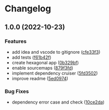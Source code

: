 # Changelog

## 1.0.0 (2022-10-23)


### Features

* add idea and vscode to gitignore ([cfe33f3](https://www.github.com/AlbertHernandez/dependency-cruiser-example/commit/cfe33f3cc9cfad8bb44c9e95678f346100120ea7))
* add tests ([f61b42f](https://www.github.com/AlbertHernandez/dependency-cruiser-example/commit/f61b42f7c731ba2d90682e26e4c9886d00f79dd8))
* create hexagonal app ([0b329bf](https://www.github.com/AlbertHernandez/dependency-cruiser-example/commit/0b329bfdcc7dc8fce9bfc7e0b10e5487a80045be))
* enable sourcemaps ([879f3fd](https://www.github.com/AlbertHernandez/dependency-cruiser-example/commit/879f3fdb40e9db4102e130a307b5b5d736c35240))
* implement dependency cruiser ([5fd3502](https://www.github.com/AlbertHernandez/dependency-cruiser-example/commit/5fd35021a6b9187f32947b5cf048a7fd6173d3f7))
* improve readme ([5ed0974](https://www.github.com/AlbertHernandez/dependency-cruiser-example/commit/5ed09742b6dbc41b14a967bb84081b86a3e03deb))


### Bug Fixes

* dependency error case and check ([10ce2da](https://www.github.com/AlbertHernandez/dependency-cruiser-example/commit/10ce2dab93ad9d722575d9a37e005e2ff4d78b52))
